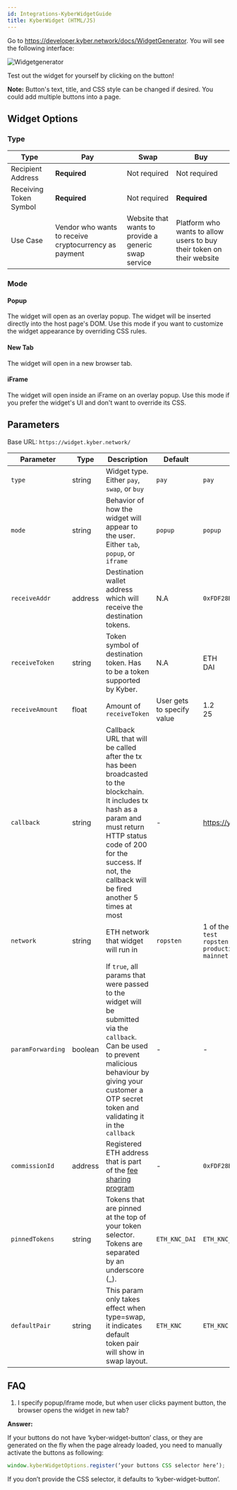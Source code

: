 ```yaml
---
id: Integrations-KyberWidgetGuide
title: KyberWidget (HTML/JS)
---
```

Go to https://developer.kyber.network/docs/WidgetGenerator. You will see the following interface:

![Widgetgenerator](/uploads/widgetgenerator.png "Widgetgenerator")

Test out the widget for yourself by clicking on the button!

**Note:**
Button's text, title, and CSS style can be changed if desired. You could add multiple buttons into a page.


## Widget Options
### Type
|     Type     |     Pay     |     Swap     |     Buy     |
| ---------- | ---------- | ----------- | ---------- |
| Recipient Address | **Required** | Not required | Not required |
| Receiving Token Symbol | **Required** | Not required | **Required** |
| Use Case | Vendor who wants to receive cryptocurrency as payment | Website that wants to provide a generic swap service | Platform who wants to allow users to buy their token on their website|

### Mode
#### Popup
The widget will open as an overlay popup. The widget will be inserted directly into the host page's DOM. Use this mode if you want to customize the widget appearance by overriding CSS rules.

#### New Tab
The widget will open in a new browser tab.

#### iFrame
The widget will open inside an iFrame on an overlay popup. Use this mode if you prefer the widget's UI and don't want to override its CSS.

## Parameters
Base URL: `https://widget.kyber.network/`

| Parameter  | Type | Description   | Default | Example |
| ------------ | ----- | -------------- | -------- | --------- |
| `type`                  | string     |  Widget type. Either `pay`, `swap`, or `buy` | `pay` | `pay` |
| `mode`                  | string     | Behavior of how the widget will appear to the user. Either `tab`, `popup`, or `iframe` | `popup` | `popup` |
| `receiveAddr`   | address | Destination wallet address which will receive the destination tokens. | N.A | `0xFDF28Bf25779ED4cA74e958d54653260af604C20` |
| `receiveToken` | string    | Token symbol of destination token. Has to be a token supported by Kyber. | N.A | ETH<br>DAI |
| `receiveAmount` | float    | Amount of `receiveToken` | User gets to specify value | 1.2<br>25 |
| `callback` | string | Callback URL that will be called after the tx has been broadcasted to the blockchain. It includes tx hash as a param and must return HTTP status code of 200 for the success. If not, the callback will be fired another 5 times at most | - | https://yourwebsite.com/kybercallback |
| `network` | string | ETH network that widget will run in | `ropsten` | 1 of the following values:<br>`test`<br>`ropsten`<br>`production`<br>`mainnet`|
| `paramForwarding` | boolean | If `true`, all params that were passed to the widget will be submitted via the `callback`. Can be used to prevent malicious behaviour by giving your customer a OTP secret token and validating it in the `callback` | - | - |
|`commissionId` | address | Registered ETH address that is part of the [fee sharing program](guide-feesharing.md) | - | `0xFDF28Bf25779ED4cA74e958d54653260af604C20` |
|`pinnedTokens` | string | Tokens that are pinned at the top of your token selector. Tokens are separated by an underscore (_). | `ETH_KNC_DAI` | `ETH_KNC_DAI` |
|`defaultPair ` | string | This param only takes effect when type=swap, it indicates default token pair will show in swap layout. | `ETH_KNC` | `ETH_KNC` |

## FAQ

1. I specify popup/iframe mode, but when user clicks payment button, the browser opens the widget in new tab?

**Answer:**

If your buttons do not have ‘kyber-widget-button’ class, or they are generated on the fly when the page already loaded, you need to manually activate the buttons as following:

```javascript
window.kyberWidgetOptions.register(‘your buttons CSS selector here’);
```
If you don’t provide the CSS selector, it defaults to ‘kyber-widget-button’.
